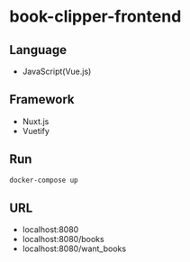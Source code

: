 # book-clipper-frontend

## Language
- JavaScript(Vue.js)

## Framework
- Nuxt.js
- Vuetify

## Run

```bash
docker-compose up
```

## URL
- localhost:8080
- localhost:8080/books
- localhost:8080/want_books

